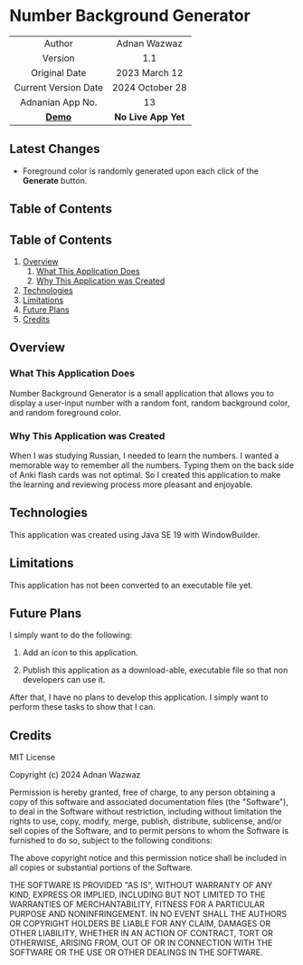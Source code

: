# Number Background Generator

|                                                         |                     |
|:-------------------------------------------------------:|:-------------------:|
|                          Author                         |     Adnan Wazwaz    |
|                         Version                         |         1.1         |
|                      Original Date                      |    2023 March 12    |
|                   Current Version Date                  |   2024 October 28   |
|                     Adnanian App No.                    |          13         |
| [**Demo**](https://www.youtube.com/watch?v=nzVl_3m588w) | **No Live App Yet** |

## Latest Changes

- Foreground color is randomly generated upon each click of the **Generate**
button.

## Table of Contents

## Table of Contents

1. [Overview](#overview)
    1. [What This Application Does](#what-this-application-does)
    2. [Why This Application was Created](#why-this-application-was-created)
2. [Technologies](#technologies)
3. [Limitations](#limitations)
4. [Future Plans](#future-plans)
5. [Credits](#credits)

## Overview

### What This Application Does

Number Background Generator is a small application that allows you to display
a user-input number with a random font, random background color, and random
foreground color.

### Why This Application was Created

When I was studying Russian, I needed to learn the numbers. I wanted a memorable
way to remember all the numbers. Typing them on the back side of Anki flash
cards was not optimal. So I created this application to make the learning and
reviewing process more pleasant and enjoyable.

## Technologies

This application was created using Java SE 19 with WindowBuilder.

## Limitations

This application has not been converted to an executable file yet.

## Future Plans

I simply want to do the following:

1. Add an icon to this application.

2. Publish this application as a download-able, executable file so that
non developers can use it.

After that, I have no plans to develop this application. I simply want to
perform these tasks to show that I can.

## Credits
MIT License

Copyright (c) 2024 Adnan Wazwaz

Permission is hereby granted, free of charge, to any person obtaining a copy
of this software and associated documentation files (the "Software"), to deal
in the Software without restriction, including without limitation the rights
to use, copy, modify, merge, publish, distribute, sublicense, and/or sell
copies of the Software, and to permit persons to whom the Software is
furnished to do so, subject to the following conditions:

The above copyright notice and this permission notice shall be included in all
copies or substantial portions of the Software.

THE SOFTWARE IS PROVIDED "AS IS", WITHOUT WARRANTY OF ANY KIND, EXPRESS OR
IMPLIED, INCLUDING BUT NOT LIMITED TO THE WARRANTIES OF MERCHANTABILITY,
FITNESS FOR A PARTICULAR PURPOSE AND NONINFRINGEMENT. IN NO EVENT SHALL THE
AUTHORS OR COPYRIGHT HOLDERS BE LIABLE FOR ANY CLAIM, DAMAGES OR OTHER
LIABILITY, WHETHER IN AN ACTION OF CONTRACT, TORT OR OTHERWISE, ARISING FROM,
OUT OF OR IN CONNECTION WITH THE SOFTWARE OR THE USE OR OTHER DEALINGS IN THE
SOFTWARE.